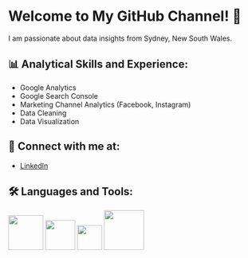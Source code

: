 # Welcome to My GitHub Channel! 👋

I am passionate about data insights from Sydney, New South Wales.

## 📊 Analytical Skills and Experience:
- Google Analytics
- Google Search Console
- Marketing Channel Analytics (Facebook, Instagram)
- Data Cleaning
- Data Visualization


## 🤝 Connect with me at:
- [LinkedIn](https://www.linkedin.com/in/thanhdinha9/)

## 🛠️ Languages and Tools:
<img src="https://github.com/phildinh/Phildinh/assets/169891895/58273a30-d73a-4b62-baf0-b9e1aa208c20" width="70">
<img src="https://github.com/phildinh/Phildinh/assets/169891895/b1e94402-7954-4c7c-98db-05c3f59dae4e" width="60">
<img src="https://github.com/phildinh/Phildinh/assets/169891895/04854527-0923-40b2-80d5-ef2feb701572" width="50">
<img src="https://github.com/phildinh/Phildinh/assets/169891895/d1925e8e-c477-4e7c-a7a4-f3c9b97e037a" width="80">



